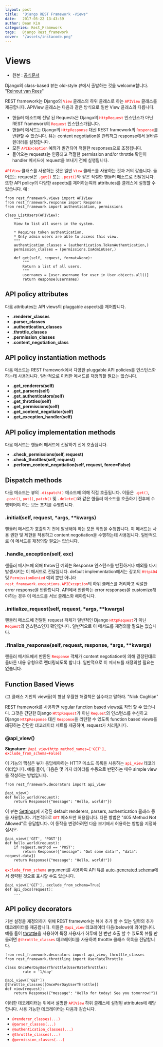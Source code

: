 ```yaml
---
layout: post
title:  "Django REST Framework -Views"
date:   2017-05-22 13:43:59
author: Dean Kim
categories: Rest_Framework
tags:	Django Rest_framework
cover:  "/assets/instacode.png"
---
```


# Views
- 원본 : [공식문서](http://www.django-rest-framework.org/api-guide/views/)


Django의 class-based 뷰는 old-style 뷰에서 출발하는 것을 welcome합니다.
"[Reinout van Rees](http://reinout.vanrees.org/weblog/2011/08/24/class-based-views-usage.html)"

REST framework는 Django의 <tt style="color: #FF0000">`View`</tt> 클래스의 하위 클래스로 하는 <tt style="color: #FF0000">`APIView`</tt> 클래스를 제공합니다.
APIView 클래스는 다음과 같은 방식으로 일반 View 클래스와 다릅니다.
* 핸들러 메소드에 전달 된 Requests은 Django의 <tt style="color: #FF0000">`HttpRequest`</tt> 인스턴스가 아닌 REST framework의 <tt style="color: #FF0000">`Request`</tt> 인스턴스가됩니다.
* 핸들러 메서드는 Django의 <tt style="color: #FF0000">`HttpResponse`</tt> 대신 REST framework의 <tt style="color: #FF0000">`Response`</tt>를 반환할 수 있습니다. 뷰는 content negotiation을 관리하고 response에서 올바른 렌더러를 설정합니다.
* 모든 <tt style="color: #FF0000">`APIException`</tt> 예외가 발견되어 적절한 responses으로 조정됩니다.
* 들어오는 requests는 인증되고 적절한 permission and/or throttle 확인이 handler 메서드에 request을 보내기 전에 실행됩니다.

<tt style="color: #FF0000">`APIView`</tt> 클래스를 사용하는 것은 일반 <tt style="color: #FF0000">`View`</tt> 클래스를 사용하는 것과 거의 같습니다. 들어오는 request은 <tt style="color: #FF0000">`.get()`</tt> 또는 <tt style="color: #FF0000">`.post()`</tt>와 같은 적절한 핸들러 메소드로 전달됩니다. 또한 API policy의 다양한 aspects를 제어하는 ​​여러 attributes를 클래스에 설정할 수 있습니다.
예 : 
~~~~
from rest_framework.views import APIView
from rest_framework.response import Response
from rest_framework import authentication, permissions

class ListUsers(APIView):
    """
    View to list all users in the system.

    * Requires token authentication.
    * Only admin users are able to access this view.
    """
    authentication_classes = (authentication.TokenAuthentication,)
    permission_classes = (permissions.IsAdminUser,)

    def get(self, request, format=None):
        """
        Return a list of all users.
        """
        usernames = [user.username for user in User.objects.all()]
        return Response(usernames)
~~~~


## API policy attributes

다음 attributes는 API views의 pluggable aspects를 제어합니다.

* <b>.renderer_classes</b>
* <b>.parser_classes</b>
* <b>.authentication_classes</b>
* <b>.throttle_classes</b>
* <b>.permission_classes</b>
* <b>.content_negotiation_class</b>


## API policy instantiation methods

다음 메소드는 REST framework에서 다양한 pluggable API policies를 인스턴스화 하는데 사용됩니다. 일반적으로 이러한 메서드를 재정의할 필요는 없습니다.

* <b>.get_renderers(self)</b>
* <b>.get_parsers(self)</b>
* <b>.get_authenticators(self)</b>
* <b>.get_throttles(self)</b>
* <b>.get_permissions(self)</b>
* <b>.get_content_negotiator(self)</b>
* <b>.get_exception_handler(self)</b>


## API policy implementation methods

다음 메서드는 핸들러 메서드에 전달하기 전에 호출됩니다.

* <b>.check_permissions(self, request)</b>
* <b>.check_throttles(self, request)</b>
* <b>.perform_content_negotiation(self, request, force=False)</b>


## Dispatch methods

다음 메소드는 뷰의 <tt style="color: #FF0000">`.dispatch()`</tt> 메소드에 의해 직접 호출됩니다. 이들은 <tt style="color: #FF0000">`.get()`</tt>, <tt style="color: #FF0000">`.post()`</tt>, <tt style="color: #FF0000">`put()`</tt>, <tt style="color: #FF0000">`patch()`</tt> 및 <tt style="color: #FF0000">`.delete()`</tt>와 같은 핸들러 메소드를 호출하기 전후에 수행되어야 하는 모든 조치를 수행합니다.

### .initial(self, request, *args, **kwargs)

핸들러 메서드가 호출되기 전에 발생해야 하는 모든 작업을 수행합니다. 이 메서드는 사용 권한 및 제한을 적용하고 content negotiation을 수행하는데 사용됩니다.
일반적으로 이 메서드를 재정의할 필요는 없습니다.

### .handle_exception(self, exc)

핸들러 메서드에 의해 throw된 예외는 Response 인스턴스를 반환하거나 예외를 다시 발생시키는 이 메서드로 전달됩니다.
default implementation에서는 장고의 <tt style="color: #FF0000">`Http404`</tt> 및 <tt style="color: #FF0000">`PermissionDenied`</tt> 예외 뿐만 아니라 <tt style="color: #FF0000">`rest_framework.exceptions.APIException`</tt>의 하위 클래스를 처리하고 적절한 error response을 반환합니다.
API에서 반환하는 error responses을 customize해야하는 경우 이 메소드를 서브 클래스화 해야합니다.

### .initialize_request(self, request, *args, **kwargs)

핸들러 메소드에 전달된 request 객체가 일반적인 Django <tt style="color: #FF0000">`HttpRequest`</tt>가 아닌 <tt style="color: #FF0000">`Request`</tt>의 인스턴스인지 확인합니다.
일반적으로 이 메서드를 재정의할 필요는 없습니다.

### .finalize_response(self, request, response, *args, **kwargs)

핸들러 메서드에서 반환된 <tt style="color: #FF0000">`Response`</tt> 객체가 content negotiation에 의해 결정된대로 올바른 내용 유형으로 렌더링되도록 합니다.
일반적으로 이 메서드를 재정의할 필요는 없습니다.


## Function Based Views

(그 클래스 기반의 view들)이 항상 우월한 해결책은 실수라고 말하라.
"Nick Coghlan"

REST framework를 사용하면 regular function based views로 작업 할 수 있습니다. 그것은 간단한 Django <tt style="color: #FF0000">`HttpRequest`</tt>가 아닌 <tt style="color: #FF0000">`Request`</tt>의 인스턴스를 수신하고 Django <tt style="color: #FF0000">`HttpResponse`</tt> 대신 <tt style="color: #FF0000">`Response`</tt>을 리턴할 수 있도록 function based views를 래핑하는 간단한 데코레이터 세트를 제공하며, request가 처리됩니다.

### @api_view()

<b>Signature:</b> <tt style="color: #FF0000">`@api_view(http_method_names=['GET'], exclude_from_schema=False)`</tt>

이 기능의 핵심은 뷰가 응답해야하는 HTTP 메소드 목록을 사용하는 <tt style="color: #FF0000">`api_view`</tt> 데코레이터입니다. 예를 들어, 다음은 몇 가지 데이터를 수동으로 반환하는 매우 simple view를 작성하는 방법입니다.
~~~~
from rest_framework.decorators import api_view

@api_view()
def hello_world(request):
    return Response({"message": "Hello, world!"})
~~~~
이 뷰는 [Settings](http://www.django-rest-framework.org/api-guide/settings/)에 지정된 default renderers, parsers, authentication 클래스 등을 사용합니다.
기본적으로 <tt style="color: #FF0000">`GET`</tt> 메소드만 허용됩니다. 다른 방법은 "405 Method Not Allowed"로 응답합니다. 이 동작을 변경하려면 다음 보기에서 허용하는 방법을 지정하십시오.
~~~~
@api_view(['GET', 'POST'])
def hello_world(request):
    if request.method == 'POST':
        return Response({"message": "Got some data!", "data": request.data})
    return Response({"message": "Hello, world!"})
~~~~

<tt style="color: #FF0000">`exclude_from_schema`</tt> argument를 사용하여 API 뷰를 [auto-generated schema](http://www.django-rest-framework.org/api-guide/schemas/)에서 생략된 것으로 표시할 수도 있습니다.
~~~~
@api_view(['GET'], exclude_from_schema=True)
def api_docs(request):
    ...
~~~~


## API policy decorators

기본 설정을 재정의하기 위해 REST framework는 뷰에 추가 할 수 있는 일련의 추가 데코레이터를 제공합니다. 이들은 <tt style="color: #FF0000">`@api_view`</tt> 데코레이터 다음(below)에 와야합니다. 예를 들어 [throttle](http://www.django-rest-framework.org/api-guide/throttling/)을 사용하여 특정 사용자가 하루에 한 번만 호출 할 수 있도록 뷰를 만들려면 <tt style="color: #FF0000">`@throttle_classes`</tt> 데코레이터를 사용하여 throttle 클래스 목록을 전달합니다.
~~~~
from rest_framework.decorators import api_view, throttle_classes
from rest_framework.throttling import UserRateThrottle

class OncePerDayUserThrottle(UserRateThrottle):
        rate = '1/day'

@api_view(['GET'])
@throttle_classes([OncePerDayUserThrottle])
def view(request):
    return Response({"message": "Hello for today! See you tomorrow!"})
~~~~
이러한 데코레이터는 위에서 설명한 <tt style="color: #FF0000">`APIView`</tt> 하위 클래스에 설정된 attributes에 해당합니다.
사용 가능한 데코레이터는 다음과 같습니다.
* <tt style="color: #FF0000">`@renderer_classes(...)`</tt>
* <tt style="color: #FF0000">`@parser_classes(...)`</tt>
* <tt style="color: #FF0000">`@authentication_classes(...)`</tt>
* <tt style="color: #FF0000">`@throttle_classes(...)`</tt>
* <tt style="color: #FF0000">`@permission_classes(...)`</tt>